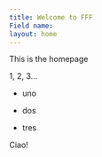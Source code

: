```yaml
---
title: Welcome to FFF
Field name: 
layout: home
---
```


This is the homepage

1, 2, 3...

* uno

* dos

* tres

Ciao!